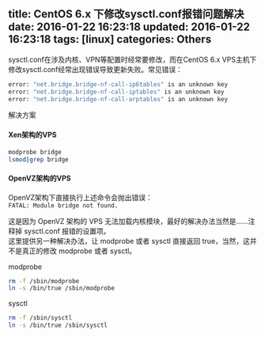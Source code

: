 title: CentOS 6.x 下修改sysctl.conf报错问题解决
date: 2016-01-22 16:23:18
updated: 2016-01-22 16:23:18
tags: [linux]
categories: Others
---

sysctl.conf在涉及内核、VPN等配置时经常要修改，而在CentOS 6.x VPS主机下修改sysctl.conf经常出现错误导致更新失败。常见错误：    
```bash
error: "net.bridge.bridge-nf-call-ip6tables" is an unknown key
error: "net.bridge.bridge-nf-call-iptables" is an unknown key
error: "net.bridge.bridge-nf-call-arptables" is an unknown key
```
解决方案
<!-- more -->

#### Xen架构的VPS

```bash
modprobe bridge
lsmod|grep bridge
```

#### OpenVZ架构的VPS

OpenVZ架构下直接执行上述命令会抛出错误：    
`FATAL: Module bridge not found.`

这是因为 OpenVZ 架构的 VPS 无法加载内核模块，最好的解决办法当然是……注释掉 sysctl.conf 报错的设置项。    
这里提供另一种解决办法，让 modprobe 或者 sysctl 直接返回 true，当然，这并不是真正的修改 modprobe 或者 sysctl。

modprobe
```bash
rm -f /sbin/modprobe
ln -s /bin/true /sbin/modprobe
```

sysctl
```bash
rm -f /sbin/sysctl
ln -s /bin/true /sbin/sysctl
```
